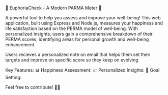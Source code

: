 🌟 EuphoriaCheck - A Modern PARMA Meter 🌟

A powerful tool to help you assess and improve your well-being! This web application, built using Express and Node.js, measures your happiness and life satisfaction based on the PERMA model of well-being.
With personalized insights, users gain a comprehensive breakdown of their PERMA scores, identifying areas for personal growth and well-being enhancement.

Users recieves a personalized note on email that helps them set their targets and improve on specific score so they keep on evolving  

Key Features:
📊 Happiness Assessment: 
📈 Personalized Insights: 
🎯 Goal Setting:

Feel free to contribute! 🌈✨
